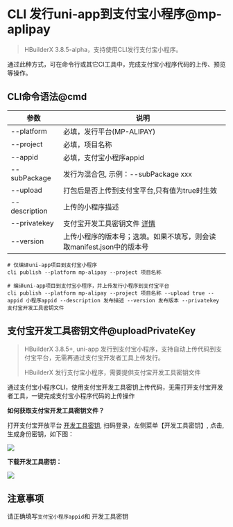 # CLI 发行uni-app到支付宝小程序@mp-aplipay

> HBuilderX 3.8.5-alpha，支持使用CLI发行支付宝小程序。

通过此种方式，可在命令行或其它CI工具中，完成支付宝小程序代码的上传、预览等操作。

## CLI命令语法@cmd

|参数			|说明																	|
|--				|--																		|
|--platform		|必填，发行平台(MP-ALIPAY)												|
|--project		|必填，项目名称															|
|--appid		|必填，支付宝小程序appid													|
|--subPackage	|发行为混合包, 示例：--subPackage xxx									|
|--upload		|打包后是否上传到支付宝平台,只有值为true时生效							|
|--description	|上传的小程序描述														|
|--privatekey	|支付宝开发工具密钥文件 [详情](#uploadPrivateKey)							|
|--version		|上传小程序的版本号；选填。如果不填写，则会读取manifest.json中的版本号	|


```shell
# 仅编译uni-app项目到支付宝小程序
cli publish --platform mp-alipay --project 项目名称

# 编译uni-app项目到支付宝小程序，并上传发行小程序到支付宝平台
cli publish --platform mp-alipay --project 项目名称 --upload true --appid 小程序appid --description 发布描述 --version 发布版本 --privatekey 支付宝开发工具密钥文件

```


## 支付宝开发工具密钥文件@uploadPrivateKey

> HBuilderX 3.8.5+, uni-app 发行到支付宝小程序，支持自动上传代码到支付宝平台，无需再通过支付宝开发者工具上传发行。
>
> HBuilderX 发行支付宝小程序，需要提供支付宝开发工具密钥文件

通过支付宝小程序CLI，使用支付宝开发工具密钥上传代码，无需打开支付宝开发者工具，一键完成支付宝小程序代码的上传操作

**如何获取支付宝开发工具密钥文件？**

打开支付宝开放平台 [开发工具密钥](https://open.alipay.com/develop/manage/tool-key), 扫码登录，左侧菜单【开发工具密钥】, 点击,生成身份密钥，如下图：

<img src="/static/snapshots/cli/aplipay-createPrivateKey.png" class="hd-img" />

**下载开发工具密钥：**

<img src="/static/snapshots/cli/aplipay-downloadkeyFile.png" class="hd-img"/>

## 注意事项

请正确填写`支付宝小程序appid`和 开发工具密钥
